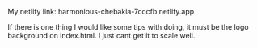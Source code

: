 
My netlify link: harmonious-chebakia-7cccfb.netlify.app

If there is one thing I would like some tips with doing, it must be the logo background on index.html.
I just cant get it to scale well.